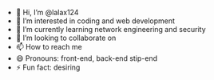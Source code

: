 - 👋 Hi, I’m @lalax124
- 👀 I’m interested in coding and web development 
- 🌱 I’m currently learning network engineering and security
- 💞️ I’m looking to collaborate on 
- 📫 How to reach me
- 😄 Pronouns: front-end, back-end stip-end
- ⚡ Fun fact: desiring 

<!---
lalax124/lalax124 is a ✨ special ✨ repository because its `README.md` (this file) appears on your GitHub profile.
You can click the Preview link to take a look at your changes.
--->
